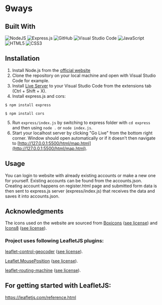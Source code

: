 # 9ways

## Built With
![NodeJS](https://img.shields.io/badge/node.js-6DA55F?style=for-the-badge&logo=node.js&logoColor=white)
![Express.js](https://img.shields.io/badge/express.js-%23404d59.svg?style=for-the-badge&logo=express&logoColor=%2361DAFB)
![GitHub](https://img.shields.io/badge/github-%23121011.svg?style=for-the-badge&logo=github&logoColor=white)
![Visual Studio Code](https://img.shields.io/badge/Visual%20Studio%20Code-0078d7.svg?style=for-the-badge&logo=visual-studio-code&logoColor=white) 
![JavaScript](https://img.shields.io/badge/javascript-%23323330.svg?style=for-the-badge&logo=javascript&logoColor=%23F7DF1E)
![HTML5](https://img.shields.io/badge/html5-%23E34F26.svg?style=for-the-badge&logo=html5&logoColor=white)
![CSS3](https://img.shields.io/badge/css3-%231572B6.svg?style=for-the-badge&logo=css3&logoColor=white)

## Installation
1. Install Node.js from the [official website](https://nodejs.org/en)
2. Clone the repository on your local machine and open with Visual Studio Code for example.
3. Install [Live Server](https://marketplace.visualstudio.com/items?itemName=ritwickdey.LiveServer) to your Visual Studio Code from the extensions tab (Ctrl + Shift + X).
4. Install express.js and cors:
   
```
$ npm install express
```
```
$ npm install cors
```
5. Run ```express/index.js``` by switching to express folder with ```cd express``` and then using ```node .``` or ```node index.js```.
6. Start your localhost server by clicking "Go Live" from the bottom right corner.
Window should open automatically or if it doesn't then navigate to [http://127.0.0.1:5500/html/map.html](http://127.0.0.1:5500/html/map.html).

## Usage
You can login to website with already existing accounts or make a new one for yourself. 
Existing accounts can be found from the accounts.json.
Creating account happens on register.html page and submitted form data is then sent to express.js server (express/index.js) that receives the data and saves it into accounts.json.

## Acknowledgments
The icons used on the website are sourced from [Boxicons](https://boxicons.com/) ([see license](https://boxicons.com/usage#license)) and [Icons8](https://icons8.com/) ([see license](https://icons8.com/license)).

### Project uses following LeafletJS plugins:
[leaflet-control-geocoder](https://github.com/perliedman/leaflet-control-geocoder) ([see license](https://github.com/perliedman/leaflet-control-geocoder/blob/master/LICENSE)).

[Leaflet.MousePosition](https://github.com/ardhi/Leaflet.MousePosition) ([see license](https://github.com/ardhi/Leaflet.MousePosition/blob/master/MIT-LICENCE.txt)).

[leaflet-routing-machine](https://github.com/perliedman/leaflet-routing-machine?tab=License-1-ov-file) ([see license](https://github.com/perliedman/leaflet-routing-machine/blob/master/LICENSE.md)).

## For getting started with LeafletJS:
https://leafletjs.com/reference.html
